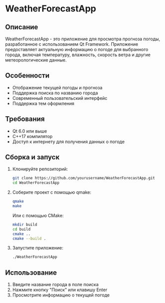 # WeatherForecastApp

## Описание

WeatherForecastApp - это приложение для просмотра прогноза погоды, разработанное с использованием Qt Framework. Приложение предоставляет актуальную информацию о погоде для выбранного города, включая температуру, влажность, скорость ветра и другие метеорологические данные.

## Особенности

- Отображение текущей погоды и прогноза
- Поддержка поиска по названию города
- Современный пользовательский интерфейс
- Поддержка тем оформления

## Требования

- Qt 6.0 или выше
- C++17 компилятор
- Доступ к интернету для получения данных о погоде

## Сборка и запуск

1. Клонируйте репозиторий:
   ```bash
   git clone https://github.com/yourusername/WeatherForecastApp.git
   cd WeatherForecastApp
   ```

2. Соберите проект с помощью qmake:
   ```bash
   qmake
   make
   ```

   Или с помощью CMake:
   ```bash
   mkdir build
   cd build
   cmake ..
   cmake --build .
   ```

3. Запустите приложение:
   ```bash
   ./WeatherForecastApp
   ```

## Использование

1. Введите название города в поле поиска
2. Нажмите кнопку "Поиск" или клавишу Enter
3. Просмотрите информацию о текущей погоде
